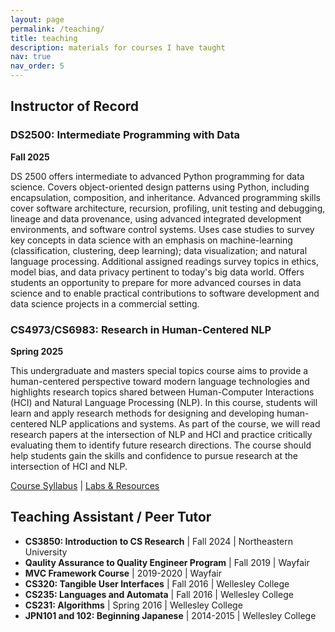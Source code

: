 ```yaml
---
layout: page
permalink: /teaching/
title: teaching
description: materials for courses I have taught
nav: true
nav_order: 5
---
```


## Instructor of Record

### DS2500: Intermediate Programming with Data

**Fall 2025**

DS 2500 offers intermediate to advanced Python programming for data science. Covers object-oriented design patterns using Python, including encapsulation, composition, and inheritance. Advanced programming skills cover software architecture, recursion, profiling, unit testing and debugging, lineage and data provenance, using advanced integrated development environments, and software control systems. Uses case studies to survey key concepts in data science with an emphasis on machine-learning (classification, clustering, deep learning); data visualization; and natural language processing. Additional assigned readings survey topics in ethics, model bias, and data privacy pertinent to today's big data world. Offers students an opportunity to prepare for more advanced courses in data science and to enable practical contributions to software development and data science projects in a commercial setting.

### CS4973/CS6983: Research in Human-Centered NLP

**Spring 2025**

This undergraduate and masters special topics course aims to provide a human-centered perspective toward modern language technologies and highlights research topics shared between Human-Computer Interactions (HCI) and Natural Language Processing (NLP). In this course, students will learn and apply research methods for designing and developing human-centered NLP applications and systems. As part of the course, we will read research papers at the intersection of NLP and HCI and practice critically evaluating them to identify future research directions. The course should help students gain the skills and confidence to pursue research at the intersection of HCI and NLP.

[Course Syllabus](../assets/pdf/CS4973_Syllabus.pdf) \| [Labs & Resources](https://github.com/hyesunyun/neu-cs4973-cs6983)

## Teaching Assistant / Peer Tutor

- **CS3850: Introduction to CS Research** \| Fall 2024 \| Northeastern University
- **Qaulity Assurance to Quality Engineer Program** \| Fall 2019 \| Wayfair
- **MVC Framework Course** \| 2019-2020 \| Wayfair
- **CS320: Tangible User Interfaces** \| Fall 2016 \| Wellesley College
- **CS235: Languages and Automata** \| Fall 2016 \| Wellesley College
- **CS231: Algorithms** \| Spring 2016 \| Wellesley College
- **JPN101 and 102: Beginning Japanese** \| 2014-2015 \| Wellesley College
